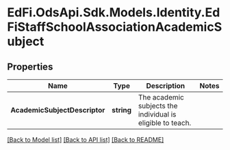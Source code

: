 # EdFi.OdsApi.Sdk.Models.Identity.EdFiStaffSchoolAssociationAcademicSubject
## Properties

Name | Type | Description | Notes
------------ | ------------- | ------------- | -------------
**AcademicSubjectDescriptor** | **string** | The academic subjects the individual is eligible to teach. | 

[[Back to Model list]](../README.md#documentation-for-models) [[Back to API list]](../README.md#documentation-for-api-endpoints) [[Back to README]](../README.md)

